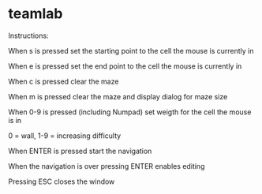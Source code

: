 # teamlab

Instructions:

When s is pressed set the starting point to the cell the mouse is currently in

When e is pressed set the end point to the cell the mouse is currently in

When c is pressed clear the maze

When m is pressed clear the maze and display dialog for maze size

When 0-9 is pressed (including Numpad) set weigth for the cell the mouse is in

0 = wall, 1-9 = increasing difficulty

When ENTER is pressed start the navigation

When the navigation is over pressing ENTER enables editing

Pressing ESC closes the window
